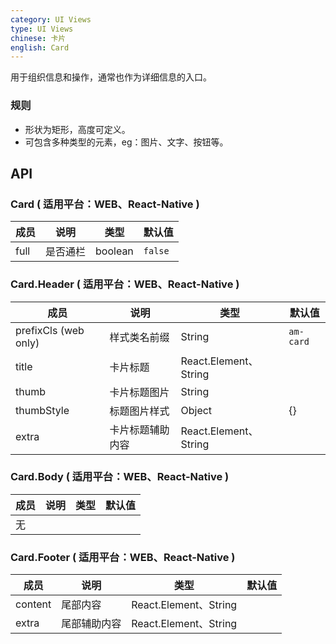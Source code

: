 ```yaml
---
category: UI Views
type: UI Views
chinese: 卡片
english: Card
---
```



用于组织信息和操作，通常也作为详细信息的入口。

### 规则
- 形状为矩形，高度可定义。
- 可包含多种类型的元素，eg：图片、文字、按钮等。

## API

### Card ( 适用平台：WEB、React-Native )

| 成员        | 说明           | 类型               | 默认值       |
|-------------|----------------|--------------------|--------------|
|   full  |  是否通栏  | boolean | `false` |

### Card.Header ( 适用平台：WEB、React-Native )
| 成员        | 说明           | 类型               | 默认值       |
|-------------|----------------|------------------|--------------|
|prefixCls (web only)| 样式类名前缀 | String | `am-card` |
|title| 卡片标题 | React.Element、String | |
|thumb| 卡片标题图片 | String |  |
|thumbStyle| 标题图片样式 | Object | {} |
|extra| 卡片标题辅助内容 | React.Element、String |  |

### Card.Body ( 适用平台：WEB、React-Native )
| 成员        | 说明           | 类型               | 默认值       |
|-------------|----------------|--------------------|--------------|
|无| | | |

### Card.Footer ( 适用平台：WEB、React-Native )

| 成员        | 说明           | 类型        |   默认值       |
|-------------|----------------|--------------------|--------------|
|content|尾部内容 | React.Element、String | |
|extra| 尾部辅助内容 | React.Element、String |  |
